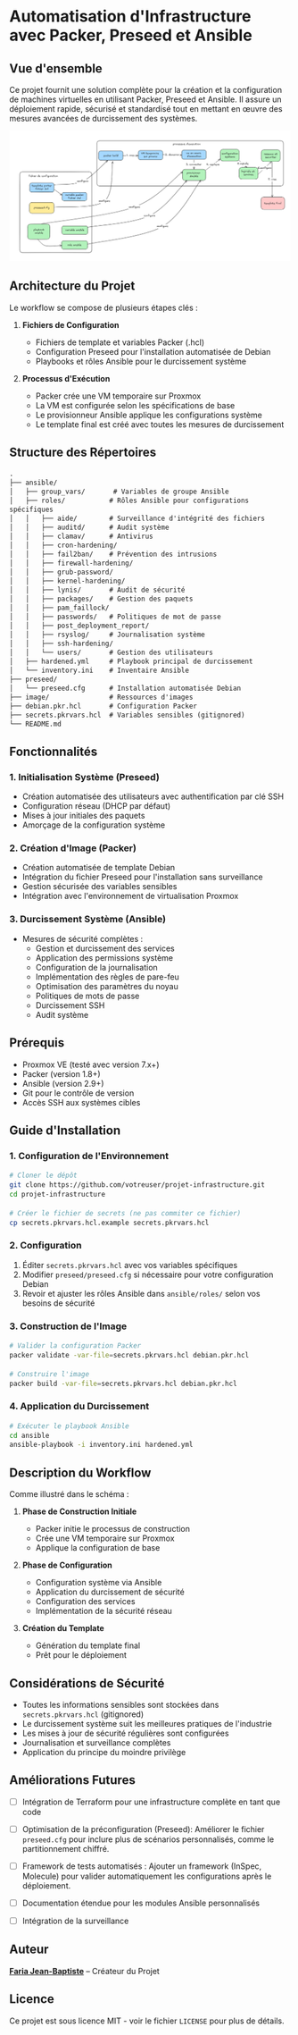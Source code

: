 # Automatisation d'Infrastructure avec Packer, Preseed et Ansible

## Vue d'ensemble
Ce projet fournit une solution complète pour la création et la configuration de machines virtuelles en utilisant Packer, Preseed et Ansible. Il assure un déploiement rapide, sécurisé et standardisé tout en mettant en œuvre des mesures avancées de durcissement des systèmes.

![Workflow Infrastructure](image/shema-de-principe.png)

## Architecture du Projet

Le workflow se compose de plusieurs étapes clés :

1. **Fichiers de Configuration**
   - Fichiers de template et variables Packer (.hcl)
   - Configuration Preseed pour l'installation automatisée de Debian
   - Playbooks et rôles Ansible pour le durcissement système

2. **Processus d'Exécution**
   - Packer crée une VM temporaire sur Proxmox
   - La VM est configurée selon les spécifications de base
   - Le provisionneur Ansible applique les configurations système
   - Le template final est créé avec toutes les mesures de durcissement

## Structure des Répertoires
```
.
├── ansible/
│   ├── group_vars/       # Variables de groupe Ansible
│   ├── roles/           # Rôles Ansible pour configurations spécifiques
│   │   ├── aide/        # Surveillance d'intégrité des fichiers
│   │   ├── auditd/      # Audit système
│   │   ├── clamav/      # Antivirus
│   │   ├── cron-hardening/
│   │   ├── fail2ban/    # Prévention des intrusions
│   │   ├── firewall-hardening/
│   │   ├── grub-password/
│   │   ├── kernel-hardening/
│   │   ├── lynis/       # Audit de sécurité
│   │   ├── packages/    # Gestion des paquets
│   │   ├── pam_faillock/
│   │   ├── passwords/   # Politiques de mot de passe
│   │   ├── post_deployment_report/
│   │   ├── rsyslog/     # Journalisation système
│   │   ├── ssh-hardening/
│   │   └── users/       # Gestion des utilisateurs
│   ├── hardened.yml     # Playbook principal de durcissement
│   └── inventory.ini    # Inventaire Ansible
├── preseed/
│   └── preseed.cfg      # Installation automatisée Debian
├── image/               # Ressources d'images
├── debian.pkr.hcl       # Configuration Packer
├── secrets.pkrvars.hcl  # Variables sensibles (gitignored)
└── README.md
```

## Fonctionnalités

### 1. Initialisation Système (Preseed)
- Création automatisée des utilisateurs avec authentification par clé SSH
- Configuration réseau (DHCP par défaut)
- Mises à jour initiales des paquets
- Amorçage de la configuration système

### 2. Création d'Image (Packer)
- Création automatisée de template Debian
- Intégration du fichier Preseed pour l'installation sans surveillance
- Gestion sécurisée des variables sensibles
- Intégration avec l'environnement de virtualisation Proxmox

### 3. Durcissement Système (Ansible)
- Mesures de sécurité complètes :
  - Gestion et durcissement des services
  - Application des permissions système
  - Configuration de la journalisation
  - Implémentation des règles de pare-feu
  - Optimisation des paramètres du noyau
  - Politiques de mots de passe
  - Durcissement SSH
  - Audit système

## Prérequis

- Proxmox VE (testé avec version 7.x+)
- Packer (version 1.8+)
- Ansible (version 2.9+)
- Git pour le contrôle de version
- Accès SSH aux systèmes cibles

## Guide d'Installation

### 1. Configuration de l'Environnement
```bash
# Cloner le dépôt
git clone https://github.com/votreuser/projet-infrastructure.git
cd projet-infrastructure

# Créer le fichier de secrets (ne pas commiter ce fichier)
cp secrets.pkrvars.hcl.example secrets.pkrvars.hcl
```

### 2. Configuration
1. Éditer `secrets.pkrvars.hcl` avec vos variables spécifiques
2. Modifier `preseed/preseed.cfg` si nécessaire pour votre configuration Debian
3. Revoir et ajuster les rôles Ansible dans `ansible/roles/` selon vos besoins de sécurité

### 3. Construction de l'Image
```bash
# Valider la configuration Packer
packer validate -var-file=secrets.pkrvars.hcl debian.pkr.hcl

# Construire l'image
packer build -var-file=secrets.pkrvars.hcl debian.pkr.hcl
```

### 4. Application du Durcissement
```bash
# Exécuter le playbook Ansible
cd ansible
ansible-playbook -i inventory.ini hardened.yml
```

## Description du Workflow

Comme illustré dans le schéma :

1. **Phase de Construction Initiale**
   - Packer initie le processus de construction
   - Crée une VM temporaire sur Proxmox
   - Applique la configuration de base

2. **Phase de Configuration**
   - Configuration système via Ansible
   - Application du durcissement de sécurité
   - Configuration des services
   - Implémentation de la sécurité réseau

3. **Création du Template**
   - Génération du template final
   - Prêt pour le déploiement

## Considérations de Sécurité

- Toutes les informations sensibles sont stockées dans `secrets.pkrvars.hcl` (gitignored)
- Le durcissement système suit les meilleures pratiques de l'industrie
- Les mises à jour de sécurité régulières sont configurées
- Journalisation et surveillance complètes
- Application du principe du moindre privilège

## Améliorations Futures

- [ ] Intégration de Terraform pour une infrastructure complète en tant que code
- [ ] Optimisation de la préconfiguration (Preseed): Améliorer le fichier `preseed.cfg` pour inclure plus de scénarios personnalisés, comme le partitionnement chiffré.
- [ ] Framework de tests automatisés : Ajouter un framework (InSpec, Molecule) pour valider automatiquement les configurations après le déploiement.
- [ ] Documentation étendue pour les modules Ansible personnalisés
- [ ] Intégration de la surveillance


## Auteur

**[Faria Jean-Baptiste](https://www.linkedin.com/in/faria-jean-baptiste/)** – Créateur du Projet

## Licence

Ce projet est sous licence MIT - voir le fichier `LICENSE` pour plus de détails.
